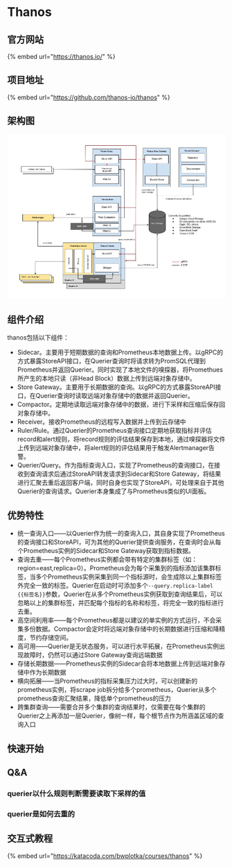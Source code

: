 # Thanos

## 官方网站

{% embed url="https://thanos.io/" %}

## 项目地址

{% embed url="https://github.com/thanos-io/thanos" %}

## 架构图

![](../../.gitbook/assets/image%20%282%29.png)

## 组件介绍

thanos包括以下组件：

* Sidecar。主要用于短期数据的查询和Prometheus本地数据上传。以gRPC的方式暴露StoreAPI接口，在Querier查询时将请求转为PromSQL代理到Prometheus并返回Querier。同时实现了本地文件的嗅探器，将Promethues所产生的本地只读（非Head Block）数据上传到远端对象存储中。
* Store Gateway。主要用于长期数据的查询。以gRPC的方式暴露StoreAPI接口，在Querier查询时读取远端对象存储中的数据并返回Querier。
* Compactor。定期地读取远端对象存储中的数据，进行下采样和压缩后保存回对象存储中。
* Receiver。接收Prometheus的远程写入数据并上传到云存储中
* Ruler/Rule。通过Querier的Prometheus查询接口定期地获取指标并评估record和alert规则，将record规则的评估结果保存到本地，通过嗅探器将文件上传到远端对象存储中，将alert规则的评估结果用于触发Alertmanager告警。
* Querier/Query。作为指标查询入口，实现了Prometheus的查询接口，在接收到查询请求后通过StoreAPI转发请求到Sidecar和Store Gateway，将结果进行汇聚去重后返回客户端，同时自身也实现了StoreAPI，可处理来自于其他Querier的查询请求。Querier本身集成了与Prometheus类似的UI面板。

## 优势特性

* 统一查询入口——以Querier作为统一的查询入口，其自身实现了Prometheus的查询接口和StoreAPI，可为其他的Querier提供查询服务，在查询时会从每个Prometheus实例的Sidecar和Store Gateway获取到指标数据。
* 查询去重——每个Prometheus实例都会带有特定的集群标签（如：region=east,replica=0）。Prometheus会为每个采集到的指标添加该集群标签，当多个Prometheus实例采集到同一个指标源时，会生成除以上集群标签外完全一致的标签。Querier在启动时可添加多个`--query.replica-label {{标签名}}`参数，Querier在从多个Prometheus实例获取到查询结果后，可以忽略以上的集群标签，并匹配每个指标的名称和标签，将完全一致的指标进行去重。
* 高空间利用率——每个Prometheus都是以建议的单实例的方式运行，不会采集多份数据。Compactor会定时将远端对象存储中的长期数据进行压缩和降精度，节约存储空间。
* 高可用——Querier是无状态服务，可以进行水平拓展，在Prometheus实例出现故障时，仍然可以通过Store Gateway查询远端数据
* 存储长期数据——Prometheus实例的Sidecar会将本地数据上传到远端对象存储中作为长期数据
* 横向拓展——当Prometheus的指标采集压力过大时，可以创建新的prometheus实例，将scrape job拆分给多个prometheus，Querier从多个prometheus查询汇聚结果，降低单个prometheus的压力
* 跨集群查询——需要合并多个集群的查询结果时，仅需要在每个集群的Querier之上再添加一层Querier，像树一样，每个根节点作为所涵盖区域的查询入口

## 快速开始

## Q&A

### querier以什么规则判断需要读取下采样的值

### querier是如何去重的

## 交互式教程

{% embed url="https://katacoda.com/bwplotka/courses/thanos" %}



